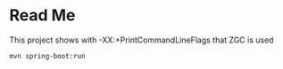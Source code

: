# Read Me

This project shows with -XX:+PrintCommandLineFlags that ZGC is used

```
mvn spring-boot:run
```